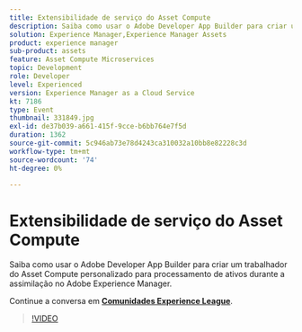 ```yaml
---
title: Extensibilidade de serviço do Asset Compute
description: Saiba como usar o Adobe Developer App Builder para criar um trabalhador do Asset Compute personalizado para processamento de ativos durante a assimilação no Adobe Experience Manager. Esta sessão foi entregue como parte do evento Conteúdo do Adobe Developers Live.
solution: Experience Manager,Experience Manager Assets
product: experience manager
sub-product: assets
feature: Asset Compute Microservices
topic: Development
role: Developer
level: Experienced
version: Experience Manager as a Cloud Service
kt: 7186
type: Event
thumbnail: 331849.jpg
exl-id: de37b039-a661-415f-9cce-b6bb764e7f5d
duration: 1362
source-git-commit: 5c946ab73e78d4243ca310032a10bb8e82228c3d
workflow-type: tm+mt
source-wordcount: '74'
ht-degree: 0%

---
```


# Extensibilidade de serviço do Asset Compute

Saiba como usar o Adobe Developer App Builder para criar um trabalhador do Asset Compute personalizado para processamento de ativos durante a assimilação no Adobe Experience Manager.

Continue a conversa em **[Comunidades Experience League](https://adobe.ly/36Yd3v6)**.

>[!VIDEO](https://video.tv.adobe.com/v/331849/?quality=12&learn=on&hidetitle=true)
